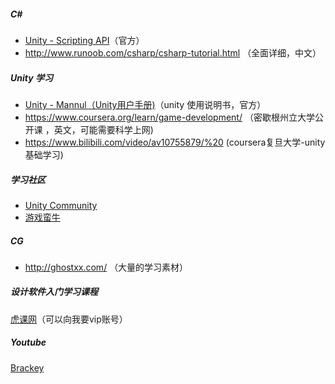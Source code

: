 ##### C#

- [Unity - Scripting API](https://docs.unity3d.com/2017.2/Documentation/ScriptReference/index.html)（官方）
- http://www.runoob.com/csharp/csharp-tutorial.html （全面详细，中文）

##### Unity 学习

- [Unity - Mannul（Unity用户手册)](https://docs.unity3d.com/2017.2/Documentation/Manual/UnityManual.html)（unity 使用说明书，官方）
- https://www.coursera.org/learn/game-development/ （密歇根州立大学公开课 ，英文，可能需要科学上网)
- https://www.bilibili.com/video/av10755879/%20 (coursera复旦大学-unity基础学习)

##### 学习社区

- [Unity Community](https://unity3d.com/cn/community)
- [游戏蛮牛](http://www.manew.com/)

##### CG

- http://ghostxx.com/ （大量的学习素材）

##### 设计软件入门学习课程

[虎课网](https://huke88.com/)（可以向我要vip账号）

##### Youtube
[Brackey](https://www.youtube.com/channel/UCYbK_tjZ2OrIZFBvU6CCMiA)



